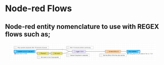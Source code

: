 # Node-red Flows

## Node-red entity nomenclature to use with REGEX flows such as;
<p align="middle">
  <img src="assets/node-red/example_flow.png" width="95%" />
</p>



